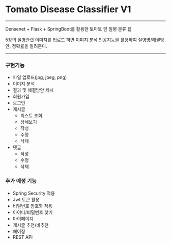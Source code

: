 # Tomato Disease Classifier V1

<hr/> 
Densenet + Flask + SpringBoot를 활용한 토마토 잎 질병 분류 웹

5장의 질병관련 이미지를 업로드 하면 이미지 분석 인공지능을 활용하여 질병명/해결방안, 정확률을 알려준다.

<hr>

### 구현기능
- 파일 업로드(jpg, jpeg, png)
- 이미지 분석
- 결과 및 해결방안 제시
- 회원가입
- 로그인
- 게시글
  - 리스트 조회
  - 상세보기
  - 작성
  - 수정
  - 삭제
- 댓글
  - 작성
  - 수정
  - 삭제



### 추가 예정 기능
- Spring Security 적용
- Jwt 토큰 활용
- 비밀번호 암호화 적용
- 아이디/비밀번호 찾기
- 마이페이지 
- 게시글 추천/비추천
- 페이징
- REST API

